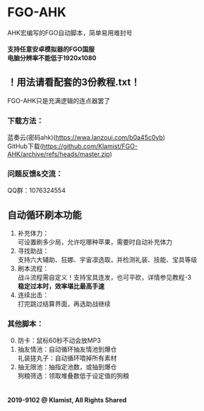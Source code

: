 # FGO-AHK
AHK宏编写的FGO自动脚本，简单易用难封号<br><br>
**支持任意安卓模拟器的FGO国服**<br>
**电脑分辨率不能低于1920x1080**<br>
## ！用法请看配套的3份教程.txt！
FGO-AHK只是充满逻辑的连点器罢了<br>
### 下载方法：
蓝奏云(密码ahk)(https://wwa.lanzoui.com/b0a45c0yb)<br>
GitHub下载(https://github.com/Klamist/FGO-AHK/archive/refs/heads/master.zip)<br>
### 问题反馈&交流：
QQ群：1076324554<br>
## 自动循环刷本功能
1. 补充体力：<br>可设置刷多少局，允许吃哪种苹果，需要时自动补充体力<br>
2. 寻找助战：<br>支持六大辅助、狂娜、宇宙凛选取，并检测礼装、技能、宝具等级<br>
3. 刷本流程：<br>战斗流程需自定义！支持宝具连发，也可平砍，详情参见教程-3<br>**稳定过本时，效率堪比最高手速**<br>
4. 连续出击：<br>打完跳过结算界面，再选助战继续<br>
### 其他脚本：
0. 防卡：鼠标60秒不动会放MP3<br>
1. 抽友情池：自动循环抽友情池到爆仓<br>礼装搓丸子：自动循环喂掉所有素材<br>
2. 抽无限池：抽指定池数，或抽到爆仓<br>狗粮筛选：领取堆叠数低于设定值的狗粮<br><br>
#### 2019-9102 @ Klamist, All Rights Shared
